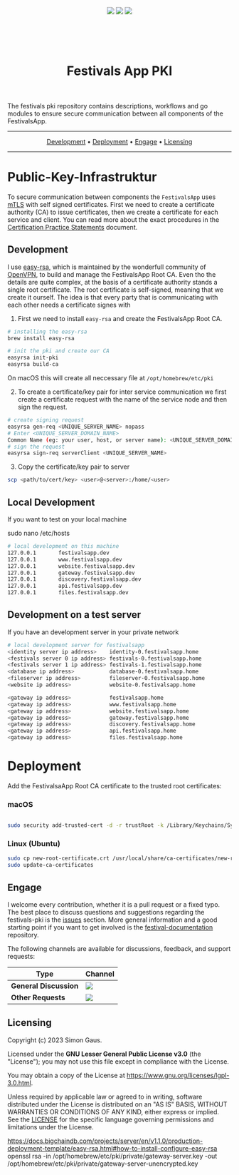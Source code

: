<p align="center">
   <a href="https://github.com/festivals-app/festivals-pki/commits/" title="Last Commit"><img src="https://img.shields.io/github/last-commit/festivals-app/festivals-identity-server?style=flat"></a>
   <a href="https://github.com/festivals-app/festivals-pki/issues" title="Open Issues"><img src="https://img.shields.io/github/issues/festivals-app/festivals-identity-server?style=flat"></a>
   <a href="./LICENSE" title="License"><img src="https://img.shields.io/github/license/festivals-app/festivals-pki.svg"></a>
</p>

<h1 align="center">
  <br/><br/>
    Festivals App PKI
  <br/><br/>
</h1>

The festivals pki repository contains descriptions, workflows and go modules to ensure secure communication between all components of the FestivalsApp.

<hr/>
<p align="center">
  <a href="#development">Development</a> •
  <a href="#deployment">Deployment</a> •
  <a href="#engage">Engage</a> •
  <a href="#licensing">Licensing</a>
</p>
<hr/>

# Public-Key-Infrastruktur

To secure communication between components the `FestivalsApp` uses [mTLS](https://www.cloudflare.com/learning/access-management/what-is-mutual-tls/) with self signed certificates. 
First we need to create a certificate authority (CA) to issue certificates, then we create a certificate for each service and client.
You can read more about the exact procedures in the [Certification Practice Statements](CERTIFICATIONPRACTICE.md) document.

## Development

I use [easy-rsa](https://github.com/OpenVPN/easy-rsa), which is maintained by the wonderfull community of [OpenVPN](https://openvpn.net/community/), to build and manage the FestivalsApp Root CA.
Even tho the details are quite complex, at the basis of a certificate authority stands a single root certificate. The root certificate is self-signed, meaning that we create it ourself.
The idea is that every party that is communicating with each other needs a certificate signes with 

1. First we need to install `easy-rsa` and create the FestivalsApp Root CA.
```bash
# installing the easy-rsa
brew install easy-rsa

# init the pki and create our CA
easyrsa init-pki
easyrsa build-ca
```
On macOS this will create all neccessary file at `/opt/homebrew/etc/pki`

2. To create a certificate/key pair for inter service communication we first create a certificate request with the name of the service node and then sign the request.
```bash
# create signing request
easyrsa gen-req <UNIQUE_SERVER_NAME> nopass
# Enter <UNIQUE_SERVER_DOMAIN_NAME>
Common Name (eg: your user, host, or server name): <UNIQUE_SERVER_DOMAIN_NAME>
# sign the request
easyrsa sign-req serverClient <UNIQUE_SERVER_NAME>
```

3. Copy the certificate/key pair to server
```bash
scp <path/to/cert/key> <user>@<server>:/home/<user>
```

## Local Development
If you want to test on your local machine

sudo nano /etc/hosts
```bash
# local development on this machine
127.0.0.1       festivalsapp.dev
127.0.0.1       www.festivalsapp.dev
127.0.0.1       website.festivalsapp.dev
127.0.0.1       gateway.festivalsapp.dev
127.0.0.1       discovery.festivalsapp.dev
127.0.0.1       api.festivalsapp.dev
127.0.0.1       files.festivalsapp.dev
```

## Development on a test server
If you have an development server in your private network

```bash
# local development server for festivalsapp
<identity server ip address>	identity-0.festivalsapp.home
<festivals server 0 ip address>	festivals-0.festivalsapp.home
<festivals server 1 ip address>	festivals-1.festivalsapp.home
<database ip address>	        database-0.festivalsapp.home
<fileserver ip address>	        fileserver-0.festivalsapp.home
<website ip address>	        website-0.festivalsapp.home

<gateway ip address>            festivalsapp.home
<gateway ip address>            www.festivalsapp.home
<gateway ip address>            website.festivalsapp.home
<gateway ip address>            gateway.festivalsapp.home
<gateway ip address>            discovery.festivalsapp.home
<gateway ip address>            api.festivalsapp.home
<gateway ip address>            files.festivalsapp.home
```

# Deployment

Add the FestivalsaApp Root CA certificate to the trusted root certificates:

### macOS
```bash

sudo security add-trusted-cert -d -r trustRoot -k /Library/Keychains/System.keychain ~/new-root-certificate.crt
```
### Linux (Ubuntu)
```bash
sudo cp new-root-certificate.crt /usr/local/share/ca-certificates/new-root-certificate.crt
sudo update-ca-certificates
```

## Engage

I welcome every contribution, whether it is a pull request or a fixed typo. The best place to discuss questions and suggestions regarding the festivals-pki is the [issues](https://github.com/festivals-app/festivals-pki/issues/) section. More general information and a good starting point if you want to get involved is the [festival-documentation](https://github.com/Festivals-App/festivals-documentation) repository.

The following channels are available for discussions, feedback, and support requests:

| Type                     | Channel                                                |
| ------------------------ | ------------------------------------------------------ |
| **General Discussion**   | <a href="https://github.com/festivals-app/festivals-documentation/issues/new/choose" title="General Discussion"><img src="https://img.shields.io/github/issues/festivals-app/festivals-documentation/question.svg?style=flat-square"></a> </a>   |
| **Other Requests**    | <a href="mailto:simon.cay.gaus@gmail.com" title="Email me"><img src="https://img.shields.io/badge/email-Simon-green?logo=mail.ru&style=flat-square&logoColor=white"></a>   |

## Licensing

Copyright (c) 2023 Simon Gaus.

Licensed under the **GNU Lesser General Public License v3.0** (the "License"); you may not use this file except in compliance with the License.

You may obtain a copy of the License at https://www.gnu.org/licenses/lgpl-3.0.html.

Unless required by applicable law or agreed to in writing, software distributed under the License is distributed on an "AS IS" BASIS, WITHOUT WARRANTIES OR CONDITIONS OF ANY KIND, either express or implied. See the [LICENSE](./LICENSE) for the specific language governing permissions and limitations under the License.



https://docs.bigchaindb.com/projects/server/en/v1.1.0/production-deployment-template/easy-rsa.html#how-to-install-configure-easy-rsa
openssl rsa -in /opt/homebrew/etc/pki/private/gateway-server.key -out /opt/homebrew/etc/pki/private/gateway-server-unencrypted.key